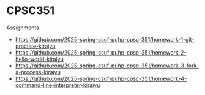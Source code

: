 # CPSC351

Assignments 

* https://github.com/2025-spring-csuf-puhp-cpsc-351/homework-1-git-practice-kiraiyu
* https://github.com/2025-spring-csuf-puhp-cpsc-351/homework-2-hello-world-kiraiyu
* https://github.com/2025-spring-csuf-puhp-cpsc-351/homework-3-fork-a-process-kiraiyu
* https://github.com/2025-spring-csuf-puhp-cpsc-351/homework-4-command-line-interpreter-kiraiyu
  

